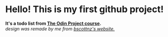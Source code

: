 <h1>Hello! This is my first github project!</h1>

<b>It's a todo list from <a href="https://www.theodinproject.com/dashboard">The Odin Project course</a>.</b><br>
<i>design was remade by me from <a href="https://bscottnz.github.io/todo/">bscottnz's website.</a></i>
